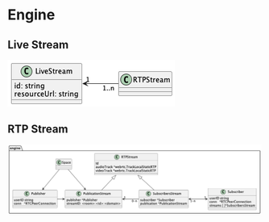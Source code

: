 # Engine

## Live Stream
!["live-stream"](./uml/class/live-stream.png)

## RTP Stream

!["rtp-stream"](./uml/class/rtp-stream.png)
